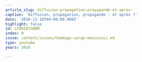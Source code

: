```yaml
---
article_slug: diffusion-propagation-propagande-et-apres-
caption: 'Diffusion, propagation, propagande : et après ?'
date: '2016-11-18T04:00:00.000Z'
highlight: false
id: LFQ8IQlG0BM
index: 0
issue: content/issues/hommage-serge-moscovici.md
type: youtube
years: 2016

---
```

